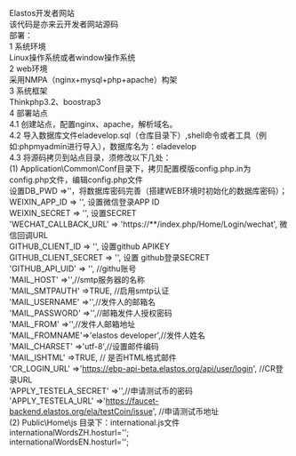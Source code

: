 Elastos开发者网站  
该代码是亦来云开发者网站源码  
部署：  
1 系统环境  
  Linux操作系统或者window操作系统  
2	web环境  
  采用NMPA（nginx+mysql+php+apache）构架  
3	系统框架  
  Thinkphp3.2、boostrap3  
4	部署站点  
  4.1	创建站点，配置nginx、apache，解析域名。  
  4.2	导入数据库文件eladevelop.sql（仓库目录下）,shell命令或者工具（例如:phpmyadmin进行导入），数据库名为：eladevelop  
  4.3	将源码拷贝到站点目录，须修改以下几处：  
​    (1)	Application\Common\Conf目录下，拷贝配置模版config.php.in为config.php文件，编辑config.php文件  
​      设置DB_PWD =>’’，将数据库密码完善（搭建WEB环境时初始化的数据库密码）；  
​      WEIXIN_APP_ID    =>  '',    设置微信登录APP ID  
​      WEIXIN_SECRET   =>  '',     设置SECRET  
      'WECHAT_CALLBACK_URL'   =>  'https://**/index.php/Home/Login/wechat', 微信回调URL  
​      GITHUB_CLIENT_ID   =>  '',     设置github APIKEY  
​      GITHUB_CLIENT_SECRET   =>  '',  设置 github登录SECRET   
​      'GITHUB_API_UID'		=> '', //githu账号    
      'MAIL_HOST' =>'',//smtp服务器的名称  
      'MAIL_SMTPAUTH' =>TRUE, //启用smtp认证  
      'MAIL_USERNAME' =>'',//发件人的邮箱名  
      'MAIL_PASSWORD' =>'',//邮箱发件人授权密码  
      'MAIL_FROM' =>'',//发件人邮箱地址  
      'MAIL_FROMNAME'=>'elastos developer',//发件人姓名  
      'MAIL_CHARSET' =>'utf-8',//设置邮件编码    
      'MAIL_ISHTML' =>TRUE, // 是否HTML格式邮件  
​       'CR_LOGIN_URL' =>'https://ebp-api-beta.elastos.org/api/user/login', //CR登录URL  
​       'APPLY_TESTELA_SECRET' =>'',//申请测试币的密码  
​       'APPLY_TESTELA_URL' =>'https://faucet-backend.elastos.org/ela/testCoin/issue',    //申请测试币地址   
​    (2) Public\Home\js 目录下：international.js文件  
    internationalWordsZH.hosturl='';  
    internationalWordsEN.hosturl='';
